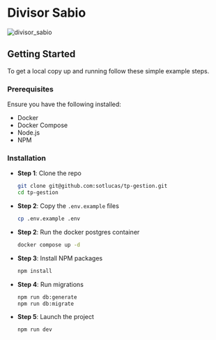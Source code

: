 # Divisor Sabio

![divisor_sabio](https://github.com/sotlucas/tp-gestion/assets/36085103/3feb1447-3d4a-4fae-b8ce-b73d598f1da0)

## Getting Started

To get a local copy up and running follow these simple example steps.

### Prerequisites

Ensure you have the following installed:

- Docker
- Docker Compose
- Node.js
- NPM

### Installation

- **Step 1**: Clone the repo

  ```bash
  git clone git@github.com:sotlucas/tp-gestion.git
  cd tp-gestion
  ```

- **Step 2**: Copy the `.env.example` files

  ```bash
  cp .env.example .env
  ```

- **Step 2**: Run the docker postgres container

  ```bash
  docker compose up -d
  ```

- **Step 3**: Install NPM packages

  ```bash
  npm install
  ```

- **Step 4**: Run migrations

  ```bash
  npm run db:generate
  npm run db:migrate
  ```

- **Step 5**: Launch the project

  ```bash
  npm run dev
  ```
